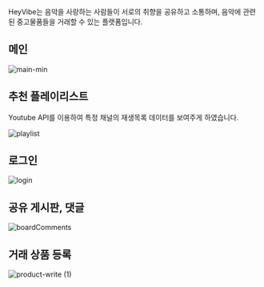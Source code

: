 HeyVibe는 음악을 사랑하는 사람들이 서로의 취향을 공유하고 소통하며, 
음악에 관련된 중고물품들을 거래할 수 있는 플랫폼입니다.

## 메인
![main-min](https://user-images.githubusercontent.com/110972285/232904332-ee41b3af-360c-4904-a9ec-22efda28ab1b.gif)

## 추천 플레이리스트
Youtube API를 이용하여 특정 채널의 재생목록 데이터를 보여주게 하였습니다.

![playlist](https://user-images.githubusercontent.com/110972285/232916154-1affbd38-3774-45b8-bae4-8b0aab8ee952.gif)

## 로그인
![login](https://user-images.githubusercontent.com/110972285/232916512-73cad4be-07a8-47ab-96ba-8be658d670cd.gif)

## 공유 게시판, 댓글
![boardComments](https://user-images.githubusercontent.com/110972285/232915965-50d83709-b61c-4f67-b158-ee05d1ec532a.gif)

## 거래 상품 등록
![product-write (1)](https://user-images.githubusercontent.com/110972285/232915557-c6ebdfe6-ca53-4248-91ba-c4da8183b896.gif)
